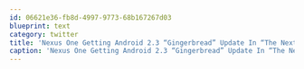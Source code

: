 ```yaml
---
id: 06621e36-fb8d-4997-9773-68b167267d03
blueprint: text
category: twitter
title: 'Nexus One Getting Android 2.3 “Gingerbread” Update In “The Next Few Days”? techcrunch.com/2010/11/07/and…'
caption: 'Nexus One Getting Android 2.3 “Gingerbread” Update In “The Next Few Days”? <a href="http://techcrunch.com/2010/11/07/android-gingerbread-nexus-one/" title="http://techcrunch.com/2010/11/07/android-gingerbread-nexus-one/" class="link link_untco">techcrunch.com/2010/11/07/and…</a>'
---
```

